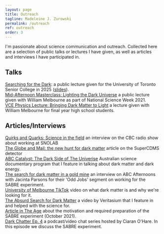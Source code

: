 ```yaml
---
layout: page
title: Outreach
tagline: Madeleine J. Zurowski
permalink: /outreach
ref: outreach
order: 3
---
```


I'm passionate about science communication and outreach. Collected here are a selection of public talks or lectures I have given, as well as articles and interviews I have participated in.

## Talks

[Searching for the Dark](https://www.youtube.com/watch?v=wdTHrePisEU&ab_channel=SeniorCollege%2CUniversityofToronto): a public lecture given for the University of Toronto Senior College in 2025 ([slides]((https://mjzurowski.github.io/files/ZurowskiSeniorCollege2025.pdf))).\
[Mid-Afternoon Masterclass: Lighting the Dark Universe](https://www.youtube.com/watch?v=uAeLYSLicdg) a public lecture given with William Melbourne as part of National Science Week 2021.\
[VCE Physics Lecture: Bringing Dark Matter to Light](https://www.youtube.com/watch?v=b9hlJA8IT_Y) a lecture given with William Melbourne for final year high school students.

## Articles/Interviews

[Quirks and Quarks: Science in the field](https://www.cbc.ca/radio/quirks/sep-14-science-in-the-field-1.7322428) an interview on the CBC radio show about working at SNOLAB\
[The Globe and Mail: the new hunt for dark matter](https://apple.news/AKgAPaxXHSsio3H6RIJXRNQ) article on the SuperCDMS detector\
[ABC Catalyst: The Dark Side of The Univerise](https://iview.abc.net.au/show/dark-side-of-the-universe) Australian science documentary program that I feature in talking about dark matter and dark energy.\
[The search for dark matter in a gold mine](https://www.abc.net.au/melbourne/programs/afternoons/madeleine-zurowski-looking-for-dark-matter-in-a-stawell-gold-min/13906050) an interview on ABC Afternoons with Jacinta Parsons for their 'Odd Jobs' segment on working for the SABRE experiment.\
[University of Melbourne TikTok](https://www.tiktok.com/@unimelb/video/7134995515468418306?lang=en) video on what dark matter is and why we're looking for it.\
[The Absurd Search for Dark Matter](https://www.youtube.com/watch?v=6etTERFUlUI&ab_channel=Veritasium) a video by Veritasium that I feature in and helped with the science for.\
[Article in The Age](https://www.theage.com.au/business/workplace/burying-vital-physics-study-can-only-shed-light-20211013-p58zsl.html) about the motivation and required preparation of the SABRE experiment (October 2021).\
[Dark Chatter Ep. 4](https://www.youtube.com/watch?v=l3qGHKw1bL4&list=PL3RarL1FTgV_Ea03rLYt26d7GNmQj5PaU&index=5) a podcast/video chat series hosted by Ciaran O'Hare. In this episode we discuss the SABRE experiment.
